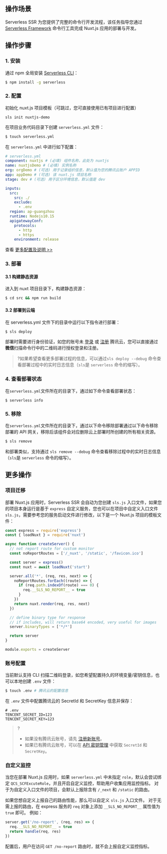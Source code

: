 ## 操作场景
Serverless SSR 为您提供了完整的命令行开发流程，该任务指导您通过 [Serverless Framework](https://cloud.tencent.com/document/product/1154) 命令行工具完成 Nuxt.js 应用的部署与开发。  

## 操作步骤
### 1. 安装

通过 npm 全局安装 [Serverless CLI](https://github.com/serverless/serverless)：

```bash
$ npm install -g serverless
```

### 2. 配置

初始化 nuxt.js 项目模板（可跳过，您可直接使用已有项目进行配置）
```
sls init nuxtjs-demo
```

在项目业务代码目录下创建 `serverless.yml` 文件：
```bash
$ touch serverless.yml
```
在 `serverless.yml` 中进行如下配置：
```yml
# serverless.yml
component: nuxtjs # (必填) 组件名称，此处为 nuxtjs
name: nuxtjsDemo # (必填) 实例名称
org: orgDemo # (可选) 用于记录组织信息，默认值为您的腾讯云账户 APPID
app: appDemo # (可选) 该 nuxt.js 项目名称
stage: dev # (可选) 用于区分环境信息，默认值是 dev

inputs:
  src:
    src: ./
    exclude:
      - .env
  region: ap-guangzhou
  runtime: Nodejs10.15
  apigatewayConf:
    protocols:
      - http
      - https
    environment: release
```

查看 [更多配置及说明 >>](https://github.com/serverless-components/tencent-nextjs/tree/v2/docs/configure.md)


### 3. 部署

#### 3.1 构建静态资源

进入到 nuxt 项目目录下，构建静态资源：

```bash
$ cd src && npm run build
```

#### 3.2 部署到云端

在 serverless.yml 文件下的目录中运行以下指令进行部署：

```bash
$ sls deploy
```

部署时需要进行身份验证，如您的账号未 [登录](https://cloud.tencent.com/login) 或 [注册](https://cloud.tencent.com/register) 腾讯云，您可以直接通过**微信**扫描命令行中的二维码进行授权登录和注册。  

>?如果希望查看更多部署过程的信息，可以通过`sls deploy --debug` 命令查看部署过程中的实时日志信息（`sls`是 `serverless` 命令的缩写）。

### 4. 查看部署状态

在`serverless.yml`文件所在的目录下，通过如下命令查看部署状态：

```
$ serverless info
```

### 5. 移除

在`serverless.yml`文件所在的目录下，通过以下命令移除部署通过以下命令移除部署的 API 网关，移除后该组件会对应删除云上部署时所创建的所有相关资源。  

```bash
$ sls remove
```

和部署类似，支持通过 `sls remove --debug` 命令查看移除过程中的实时日志信息（`sls`是 `serverless` 命令的缩写）。


## 更多操作
### 项目迁移

部署 Nuxt.js 应用时，Serverless SSR 会自动为您创建 `sls.js` 入口文件，如果您的项目本身运行是基于 `express` 自定义服务，您也可以在项目中自定义入口文件 `sls.js`，需要参考您的服务启动文件进行修改，以下是一个 Nuxt.js 项目的模板文件：
```js
const express = require('express')
const { loadNuxt } = require('nuxt')

async function createServer() {
  // not report route for custom monitor
  const noReportRoutes = ['/_nuxt', '/static', '/favicon.ico']

  const server = express()
  const nuxt = await loadNuxt('start')

  server.all('*', (req, res, next) => {
    noReportRoutes.forEach((route) => {
      if (req.path.indexOf(route) === 0) {
        req.__SLS_NO_REPORT__ = true
      }
    })
    return nuxt.render(req, res, next)
  })

  // define binary type for response
  // if includes, will return base64 encoded, very useful for images
  server.binaryTypes = ['*/*']

  return server
}

module.exports = createServer
```

### 账号配置

当前默认支持 CLI 扫描二维码登录，如您希望配置持久的环境变量/密钥信息，也可以本地创建 `.env` 文件：

```bash
$ touch .env # 腾讯云的配置信息
```

在 `.env` 文件中配置腾讯云的 SecretId 和 SecretKey 信息并保存：
```text
# .env
TENCENT_SECRET_ID=123
TENCENT_SECRET_KEY=123
```

>?
>- 如果没有腾讯云账号，请先 [注册新账号](https://cloud.tencent.com/register)。
>- 如果已有腾讯云账号，可以在 [API 密钥管理](https://console.cloud.tencent.com/cam/capi) 中获取 `SecretId` 和`SecretKey`。

### 自定义监控

当您在部署 Nuxt.js 应用时，如果 `serverless.yml` 中未指定 `role`，默认会尝试绑定 `QCS_SCFExcuteRole`，并且开启自定义监控，帮助用户收集应用监控指标。  对于为自定义入口文件的项目，会默认上报除含有 `/_next` 和 `/static` 的路由。  

如果您想自定义上报自己的路由性能，那么可以自定义 `sls.js` 入口文件。  对于无需上报的路由，在 express 服务的 `req` 对象上添加 `__SLS_NO_REPORT__` 属性值为 `true` 即可。  例如：
```js
server.get('/no-report', (req, res) => {
  req.__SLS_NO_REPORT__ = true
  return handle(req, res)
})
```
配置后，用户在访问 `GET /no-report` 路由时，就不会上报自定义监控指标。  
